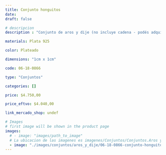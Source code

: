 ```yaml
---
title: Conjunto honguitos
date: 
draft: false

# descripcion
description : "Conjunto de aros y dije (no incluye cadena - podés adquirirla aparte). En plata 925 y strass."

materials: Plata 925

color: Plateado

dimensions: "1cm x 1cm"

code: 06-18-0866

type: "Conjuntos"

categories: []

price: $4.750,00

price_eftvo: $4.040,00

link_mercado_shop: undef

# Images
# first image will be shown in the product page
images:
  # - image: "images/path_to_image"
  # La ubicacion de las imagenes es imagenes/Conjuntos/Conjuntos.Aros y Dije/06-18-0866-conjunto-honguitos
  - image: "./images/conjuntos/aros_y_dije/06-18-0866-conjunto-honguitos.jpg"
---
```

